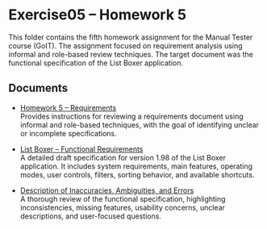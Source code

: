 # Exercise05 – Homework 5

This folder contains the fifth homework assignment for the Manual Tester course (GoIT). The assignment focused on requirement analysis using informal and role-based review techniques. The target document was the functional specification of the List Boxer application.

## Documents

- [Homework 5 – Requirements](The%20assignment%20requirements.pdf)  
  Provides instructions for reviewing a requirements document using informal and role-based techniques, with the goal of identifying unclear or incomplete specifications.

- [List Boxer – Functional Requirements](ListBoxer_Requirements.pdf)  
  A detailed draft specification for version 1.98 of the List Boxer application. It includes system requirements, main features, operating modes, user controls, filters, sorting behavior, and available shortcuts.

- [Description of Inaccuracies, Ambiguities, and Errors](Description%20of%20inaccuracies%2C%20ambiguities%2C%20errors.pdf)  
  A thorough review of the functional specification, highlighting inconsistencies, missing features, usability concerns, unclear descriptions, and user-focused questions.
